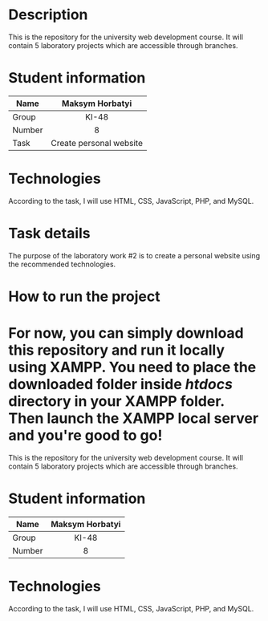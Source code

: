 # Description

This is the repository for the university web development course. It will contain 5 laboratory projects which are accessible through branches.

# Student information

| Name   | Maksym Horbatyi |
| ------ | :---------------: |
| Group  |       KI-48       |
| Number |         8         |
| Task   |   Create personal website    |

# Technologies

According to the task, I will use HTML, CSS, JavaScript, PHP, and MySQL.

# Task details

The purpose of the laboratory work #2 is to create a personal website using the recommended technologies.

# How to run the project

For now, you can simply download this repository and run it locally using XAMPP. You need to place the downloaded folder inside _htdocs_ directory in your XAMPP folder. Then launch the XAMPP local server and you're good to go!
=======
This is the repository for the university web development course. It will contain 5 laboratory projects which are accessible through branches.

# Student information
|Name  |   Maksym Horbatyi |
| ------------- |:-------------:|
| Group     | KI-48     |
| Number      | 8    |

# Technologies
According to the task, I will use HTML, CSS, JavaScript, PHP, and MySQL.
